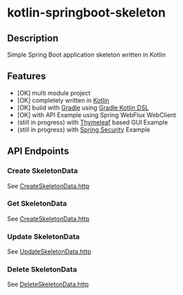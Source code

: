 # kotlin-springboot-skeleton

## Description
Simple Spring Boot application skeleton written in Kotlin

## Features
* [OK] multi module project
* [OK] completely written in [Kotlin](https://kotlinlang.org/) 
* [OK] build with [Gradle](https://gradle.org/) using [Gradle Kotlin DSL](https://docs.gradle.org/current/userguide/kotlin_dsl.html)
* [OK] with API Example using Spring WebFlux WebClient
* (still in progress) with [Thymeleaf](https://www.thymeleaf.org/) based GUI Example 
* (still in progress) with [Spring Security](https://spring.io/projects/spring-security) Example

## API Endpoints

### Create SkeletonData
See [CreateSkeletonData.http](requests%2FCreateSkeletonData.http)

### Get SkeletonData
See [CreateSkeletonData.http](requests%2FCreateSkeletonData.http)

### Update SkeletonData
See [UpdateSkeletonData.http](requests%2FUpdateSkeletonData.http)

### Delete SkeletonData
See [DeleteSkeletonData.http](requests%2FDeleteSkeletonData.http)